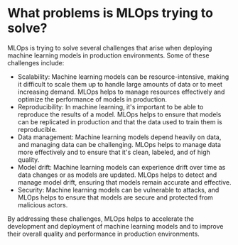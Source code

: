 # What problems is MLOps trying to solve?

MLOps is trying to solve several challenges that arise when deploying machine learning models in production environments. Some of these challenges include:

- Scalability: Machine learning models can be resource-intensive, making it difficult to scale them up to handle large amounts of data or to meet increasing demand. MLOps helps to manage resources effectively and optimize the performance of models in production.
- Reproducibility: In machine learning, it's important to be able to reproduce the results of a model. MLOps helps to ensure that models can be replicated in production and that the data used to train them is reproducible.
- Data management: Machine learning models depend heavily on data, and managing data can be challenging. MLOps helps to manage data more effectively and to ensure that it's clean, labeled, and of high quality.
- Model drift: Machine learning models can experience drift over time as data changes or as models are updated. MLOps helps to detect and manage model drift, ensuring that models remain accurate and effective.
- Security: Machine learning models can be vulnerable to attacks, and MLOps helps to ensure that models are secure and protected from malicious actors.

By addressing these challenges, MLOps helps to accelerate the development and deployment of machine learning models and to improve their overall quality and performance in production environments.
